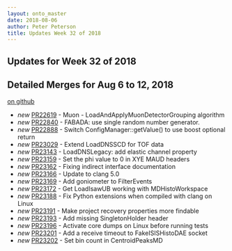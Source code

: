 ```yaml
---
layout: onto_master
date: 2018-08-06
author: Peter Peterson
title: Updates Week 32 of 2018
---
```

Updates for Week 32 of 2018
---------------------------

Detailed Merges for Aug 6 to 12, 2018
-------------------------------------
[on github](https://github.com/mantidproject/mantid/pulls?q=is%3Apr+merged%3A2018-08-07..2018-08-12)

* *new* [PR22619](https://github.com/mantidproject/mantid/pull/22619) - Muon - LoadAndApplyMuonDetectorGrouping algorithm
* *new* [PR22840](https://github.com/mantidproject/mantid/pull/22840) - FABADA: use single random number generator.
* *new* [PR22888](https://github.com/mantidproject/mantid/pull/22888) - Switch ConfigManager::getValue() to use boost optional return
* *new* [PR23029](https://github.com/mantidproject/mantid/pull/23029) - Extend LoadDNSSCD for TOF data
* *new* [PR23143](https://github.com/mantidproject/mantid/pull/23143) - LoadDNSLegacy: add elastic channel property
* *new* [PR23159](https://github.com/mantidproject/mantid/pull/23159) - Set the phi value to 0 in XYE MAUD headers
* *new* [PR23162](https://github.com/mantidproject/mantid/pull/23162) - Fixing indirect interface documentation
* *new* [PR23166](https://github.com/mantidproject/mantid/pull/23166) - Update to clang 5.0
* *new* [PR23169](https://github.com/mantidproject/mantid/pull/23169) - Add goniometer to FilterEvents
* *new* [PR23172](https://github.com/mantidproject/mantid/pull/23172) - Get LoadIsawUB working with MDHistoWorkspace
* *new* [PR23188](https://github.com/mantidproject/mantid/pull/23188) - Fix Python extensions when compiled with clang on Linux
* *new* [PR23191](https://github.com/mantidproject/mantid/pull/23191) - Make project recovery properties more findable
* *new* [PR23193](https://github.com/mantidproject/mantid/pull/23193) - Add missing SingletonHolder header
* *new* [PR23196](https://github.com/mantidproject/mantid/pull/23196) - Activate core dumps on Linux before running tests
* *new* [PR23201](https://github.com/mantidproject/mantid/pull/23201) - Add a receive timeout to FakeISISHistoDAE socket
* *new* [PR23202](https://github.com/mantidproject/mantid/pull/23202) - Set bin count in CentroidPeaksMD
